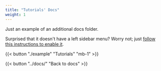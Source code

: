 ```yaml
---
title: "Tutorials' Docs"
weight: 1
---
```


Just an example of an additional docs folder.

Surprised that it doesn't have a left sidebar menu? Worry not; just [follow this instructions to enable it](../docs/compose/organize-content/#documentation).

<!-- That content is better than dummy lorem ipsum 2) That content serves a good real-world demo for this theme 3) Publish more structured docs for each theme which are better than long blocky READMEs -->

{{< button "./example" "Tutorials" "mb-1" >}}

{{< button "../docs/" "Back to docs" >}}
